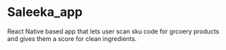 # Saleeka_app
React Native based app that lets user scan sku code for grcoery products and gives them a score for clean ingredients.
